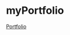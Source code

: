 # myPortfolio

<a href="https://mrunwonted.github.io/myPortfolio/" target="_blank">Portfolio    </a>
